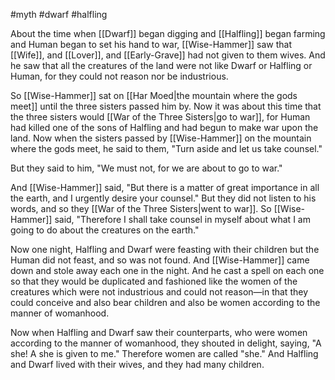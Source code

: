 #myth #dwarf #halfling 

About the time when [[Dwarf]] began digging and [[Halfling]] began farming and Human began to set his hand to war, [[Wise-Hammer]] saw that [[Wife]], and [[Lover]], and [[Early-Grave]] had not given to them wives. And he saw that all the creatures of the land were not like Dwarf or Halfling or Human, for they could not reason nor be industrious.

So [[Wise-Hammer]] sat on [[Har Moed|the mountain where the gods meet]] until the three sisters passed him by. Now it was about this time that the three sisters would [[War of the Three Sisters|go to war]], for Human had killed one of the sons of Halfling and had begun to make war upon the land. Now when the sisters passed by [[Wise-Hammer]] on the mountain where the gods meet, he said to them, "Turn aside and let us take counsel."

But they said to him, "We must not, for we are about to go to war."

And [[Wise-Hammer]] said, "But there is a matter of great importance in all the earth, and I urgently desire your counsel." But they did not listen to his words, and so they [[War of the Three Sisters|went to war]]. So [[Wise-Hammer]] said, "Therefore I shall take counsel in myself about what I am going to do about the creatures on the earth."

Now one night, Halfling and Dwarf were feasting with their children but the Human did not feast, and so was not found. And [[Wise-Hammer]] came down and stole away each one in the night. And he cast a spell on each one so that they would be duplicated and fashioned like the women of the creatures which were not industrious and could not reason—in that they could conceive and also bear children and also be women according to the manner of womanhood.

Now when Halfling and Dwarf saw their counterparts, who were women according to the manner of womanhood, they shouted in delight, saying, "A she! A she is given to me." Therefore women are called "she." And Halfling and Dwarf lived with their wives, and they had many children.